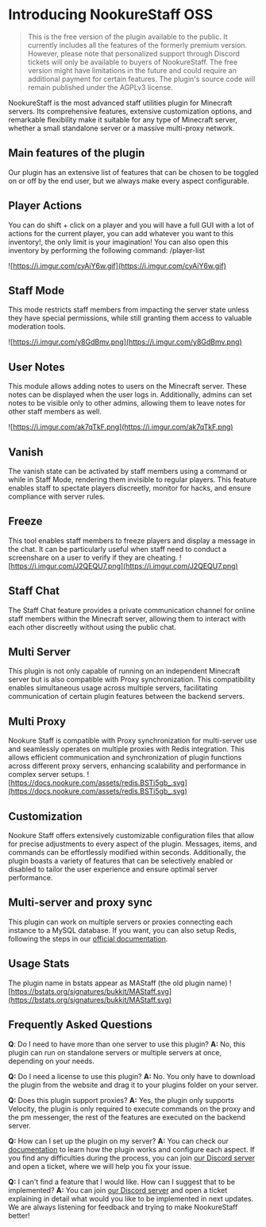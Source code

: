# Introducing NookureStaff OSS
> This is the free version of the plugin available to the public. It currently includes all the features of the formerly premium version. However, please note that personalized support through Discord tickets will only be available to buyers of NookureStaff. The free version might have limitations in the future and could require an additional payment for certain features. The plugin's source code will remain published under the AGPLv3 license.

NookureStaff is the most advanced staff utilities plugin for Minecraft servers. Its comprehensive features, extensive customization options, and remarkable flexibility make it suitable for any type of Minecraft server, whether a small standalone server or a massive multi-proxy network.

## Main features of the plugin
Our plugin has an extensive list of features that can be chosen to be toggled on or off by the end user, but we always make every aspect configurable.

## Player Actions
You can do shift + click on a player and you will have a full GUI with a lot of actions for the current player, you can add whatever you want to this inventory!, the only limit is your imagination! You can also open this inventory by performing the following command: /player-list

![https://i.imgur.com/cyAiY6w.gif](https://i.imgur.com/cyAiY6w.gif)

## Staff Mode
This mode restricts staff members from impacting the server state unless they have special permissions, while still granting them access to valuable moderation tools.

![https://i.imgur.com/y8GdBmv.png](https://i.imgur.com/y8GdBmv.png)

## User Notes
This module allows adding notes to users on the Minecraft server. These notes can be displayed when the user logs in. Additionally, admins can set notes to be visible only to other admins, allowing them to leave notes for other staff members as well.

![https://i.imgur.com/ak7qTkF.png](https://i.imgur.com/ak7qTkF.png)

## Vanish
The vanish state can be activated by staff members using a command or while in Staff Mode, rendering them invisible to regular players. This feature enables staff to spectate players discreetly, monitor for hacks, and ensure compliance with server rules.

## Freeze
This tool enables staff members to freeze players and display a message in the chat. It can be particularly useful when staff need to conduct a screenshare on a user to verify if they are cheating.
![https://i.imgur.com/J2QEQU7.png](https://i.imgur.com/J2QEQU7.png)
## **Staff Chat**
The Staff Chat feature provides a private communication channel for online staff members within the Minecraft server, allowing them to interact with each other discreetly without using the public chat.

## Multi Server
This plugin is not only capable of running on an independent Minecraft server but is also compatible with Proxy synchronization. This compatibility enables simultaneous usage across multiple servers, facilitating communication of certain plugin features between the backend servers.

## Multi Proxy
Nookure Staff is compatible with Proxy synchronization for multi-server use and seamlessly operates on multiple proxies with Redis integration. This allows efficient communication and synchronization of plugin functions across different proxy servers, enhancing scalability and performance in complex server setups.
![https://docs.nookure.com/assets/redis.BSTi5gb_.svg](https://docs.nookure.com/assets/redis.BSTi5gb_.svg)

## Customization
Nookure Staff offers extensively customizable configuration files that allow for precise adjustments to every aspect of the plugin. Messages, items, and commands can be effortlessly modified within seconds. Additionally, the plugin boasts a variety of features that can be selectively enabled or disabled to tailor the user experience and ensure optimal server performance.

## Multi-server and proxy sync
This plugin can work on multiple servers or proxies connecting each instance to a MySQL database. If you want, you can also setup Redis, following the steps in our [official documentation]('https://docs.nookure.com/nkstaff/messenger.html').

## Usage Stats
The plugin name in bstats appear as MAStaff (the old plugin name)
![https://bstats.org/signatures/bukkit/MAStaff.svg](https://bstats.org/signatures/bukkit/MAStaff.svg)

## Frequently Asked Questions

**Q**: Do I need to have more than one server to use this plugin?
**A:** No, this plugin can run on standalone servers or multiple servers at once, depending on your needs.

**Q:** Do I need a license to use this plugin?
**A:** No. You only have to download the plugin from the website and drag it to your plugins folder on your server.

**Q:** Does this plugin support proxies?
**A:** Yes, the plugin only supports Velocity, the plugin is only required to execute commands on the proxy and the pm messenger, the rest of the features are executed on the backend server.

**Q:** How can I set up the plugin on my server?
**A:** You can check our [documentation]('https://docs.nookure.com/nkstaff/messenger.html') to learn how the plugin works and configure each aspect. If you find any difficulties during the process, you can join [our Discord server]('https://discord.nookure.com') and open a ticket, where we will help you fix your issue.

**Q:** I can't find a feature that I would like. How can I suggest that to be implemented?
**A:** You can join [our Discord server]('https://discord.nookure.com') and open a ticket explaining in detail what would you like to be implemented in next updates. We are always listening for feedback and trying to make NookureStaff better!
